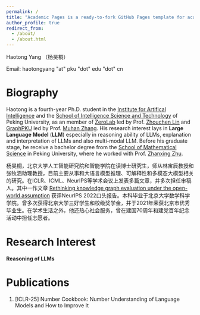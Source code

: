 ```yaml
---
permalink: /
title: "Academic Pages is a ready-to-fork GitHub Pages template for academic personal websites"
author_profile: true
redirect_from: 
  - /about/
  - /about.html
---
```


Haotong Yang （杨昊桐）

Email: haotongyang "at" pku "dot" edu "dot" cn

Biography
======
Haotong is a fourth-year Ph.D. student in the [Institute for Artifical Intelligence](https://www.ai.pku.edu.cn/) and the [School of Intelligence Science and Technology](https://www.cis.pku.edu.cn/) of Peking University, as an member of [ZeroLab](https://zero-lab-pku.github.io/) led by Prof. [Zhouchen Lin](https://zhouchenlin.github.io/) and [GraphPKU](https://www.graphpku.cn/) led by Prof. [Muhan Zhang](https://muhanzhang.github.io/). His research interest lays in **Large Language Model** (**LLM**) especially in reasoning ability of LLMs, explanation and interpretation of LLMs and also multi-modal LLM. Before his graduate stage, he receive a bachelor degree from the [School of Mathematical Science](https://www.math.pku.edu.cn/index.htm) in Peking University, where he worked with Prof. [Zhanxing Zhu](https://zhanxingzhu.github.io/).

杨昊桐，北京大学人工智能研究院和智能学院在读博士研究生，师从林宙辰教授和张牧涵助理教授，目前主要从事和大语言模型推理、可解释性和多模态大模型相关的研究。在ICLR、ICML、NeurIPS等学术会议上发表多篇文章，并多次担任审稿人。其中一作文章 [Rethinking knowledge graph evaluation under the open-world assumption](https://proceedings.neurips.cc/paper_files/paper/2022/hash/378226e5df7eded3e401de5c9493143c-Abstract-Conference.html) 获评NeurIPS 2022口头报告。本科毕业于北京大学数学科学学院。曾多次获得北京大学三好学生和校级奖学金，并于2021年荣获北京市优秀毕业生。在学术生活之外，他还热心社会服务，曾在建国70周年和建党百年纪念活动中担任志愿者。

Research Interest
======
**Reasoning of LLMs**


Publications
======
1. [ICLR-25] Number Cookbook: Number Understanding of Language Models and How to Improve It
